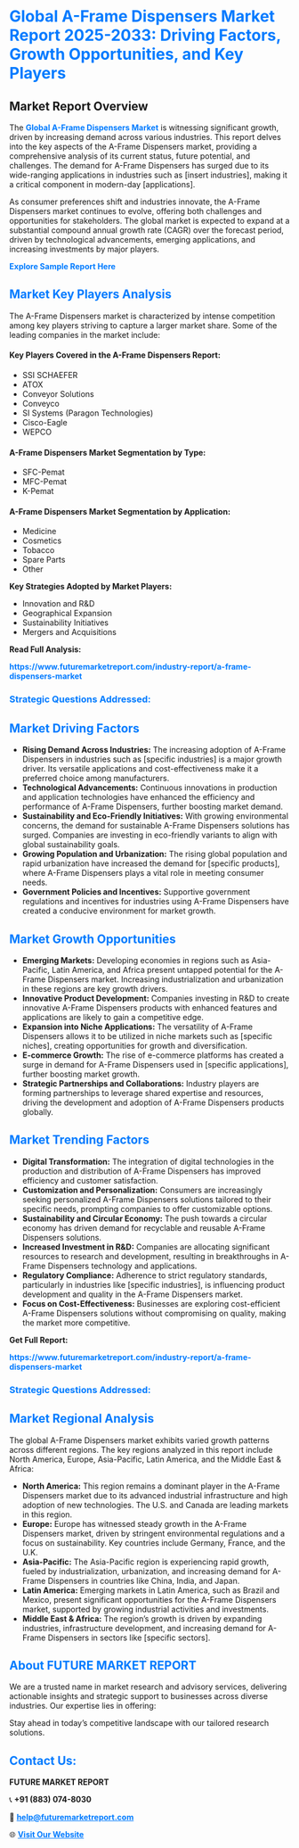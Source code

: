 <h1 style="color: #007BFF;">Global A-Frame Dispensers Market Report 2025-2033: Driving Factors, Growth Opportunities, and Key Players</h1>

<section id="overview">
<h2>Market Report Overview</h2>
<p>The <a href="https://www.futuremarketreport.com/industry-report/a-frame-dispensers-market" style="color: #007BFF; text-decoration: none;"><strong>Global A-Frame Dispensers Market</strong></a> is witnessing significant growth, driven by increasing demand across various industries. This report delves into the key aspects of the A-Frame Dispensers market, providing a comprehensive analysis of its current status, future potential, and challenges. The demand for A-Frame Dispensers has surged due to its wide-ranging applications in industries such as [insert industries], making it a critical component in modern-day [applications].</p>
<p>As consumer preferences shift and industries innovate, the A-Frame Dispensers market continues to evolve, offering both challenges and opportunities for stakeholders. The global market is expected to expand at a substantial compound annual growth rate (CAGR) over the forecast period, driven by technological advancements, emerging applications, and increasing investments by major players.</p>
</section>

<section id="overview">
<p><a href="https://www.futuremarketreport.com/request-sample/reportId=86634" style="color: #007BFF; text-decoration: none;"><strong>Explore Sample Report Here</strong></a></p>
</section>

<section id="key-players">
<h2 style="color: #007BFF;">Market Key Players Analysis</h2>
<p>The A-Frame Dispensers market is characterized by intense competition among key players striving to capture a larger market share. Some of the leading companies in the market include:</p>
<h4>Key Players Covered in the A-Frame Dispensers Report:</h4>
<ul><li>SSI SCHAEFER</li><li>ATOX</li><li>Conveyor Solutions</li><li>Conveyco</li><li>SI Systems (Paragon Technologies)</li><li>Cisco-Eagle</li><li>WEPCO</li></ul>
<h4>A-Frame Dispensers Market Segmentation by Type:</h4>
<ul><li>SFC-Pemat</li><li>MFC-Pemat</li><li>K-Pemat</li></ul>

<h4>A-Frame Dispensers Market Segmentation by Application:</h4>
<ul><li>Medicine</li><li>Cosmetics</li><li>Tobacco</li><li>Spare Parts</li><li>Other</li></ul>
<p><strong>Key Strategies Adopted by Market Players:</strong></p>
<ul>
<li>Innovation and R&D</li>
<li>Geographical Expansion</li>
<li>Sustainability Initiatives</li>
<li>Mergers and Acquisitions</li>
</ul>
</section>

<section>
<p><strong>Read Full Analysis: </strong></p><a href="https://www.futuremarketreport.com/industry-report/a-frame-dispensers-market" style="color: #007BFF; text-decoration: none;"><strong>https://www.futuremarketreport.com/industry-report/a-frame-dispensers-market</strong></a>
<h3 style="color: #007BFF;">Strategic Questions Addressed:</h3>
</section>

<section id="driving-factors">
<h2 style="color: #007BFF;">Market Driving Factors</h2>
<ul>
<li><strong>Rising Demand Across Industries:</strong> The increasing adoption of A-Frame Dispensers in industries such as [specific industries] is a major growth driver. Its versatile applications and cost-effectiveness make it a preferred choice among manufacturers.</li>
<li><strong>Technological Advancements:</strong> Continuous innovations in production and application technologies have enhanced the efficiency and performance of A-Frame Dispensers, further boosting market demand.</li>
<li><strong>Sustainability and Eco-Friendly Initiatives:</strong> With growing environmental concerns, the demand for sustainable A-Frame Dispensers solutions has surged. Companies are investing in eco-friendly variants to align with global sustainability goals.</li>
<li><strong>Growing Population and Urbanization:</strong> The rising global population and rapid urbanization have increased the demand for [specific products], where A-Frame Dispensers plays a vital role in meeting consumer needs.</li>
<li><strong>Government Policies and Incentives:</strong> Supportive government regulations and incentives for industries using A-Frame Dispensers have created a conducive environment for market growth.</li>
</ul>
</section>

<section id="growth-opportunities">
<h2 style="color: #007BFF;">Market Growth Opportunities</h2>
<ul>
<li><strong>Emerging Markets:</strong> Developing economies in regions such as Asia-Pacific, Latin America, and Africa present untapped potential for the A-Frame Dispensers market. Increasing industrialization and urbanization in these regions are key growth drivers.</li>
<li><strong>Innovative Product Development:</strong> Companies investing in R&D to create innovative A-Frame Dispensers products with enhanced features and applications are likely to gain a competitive edge.</li>
<li><strong>Expansion into Niche Applications:</strong> The versatility of A-Frame Dispensers allows it to be utilized in niche markets such as [specific niches], creating opportunities for growth and diversification.</li>
<li><strong>E-commerce Growth:</strong> The rise of e-commerce platforms has created a surge in demand for A-Frame Dispensers used in [specific applications], further boosting market growth.</li>
<li><strong>Strategic Partnerships and Collaborations:</strong> Industry players are forming partnerships to leverage shared expertise and resources, driving the development and adoption of A-Frame Dispensers products globally.</li>
</ul>
</section>

<section id="trending-factors">
<h2 style="color: #007BFF;">Market Trending Factors</h2>
<ul>
<li><strong>Digital Transformation:</strong> The integration of digital technologies in the production and distribution of A-Frame Dispensers has improved efficiency and customer satisfaction.</li>
<li><strong>Customization and Personalization:</strong> Consumers are increasingly seeking personalized A-Frame Dispensers solutions tailored to their specific needs, prompting companies to offer customizable options.</li>
<li><strong>Sustainability and Circular Economy:</strong> The push towards a circular economy has driven demand for recyclable and reusable A-Frame Dispensers solutions.</li>
<li><strong>Increased Investment in R&D:</strong> Companies are allocating significant resources to research and development, resulting in breakthroughs in A-Frame Dispensers technology and applications.</li>
<li><strong>Regulatory Compliance:</strong> Adherence to strict regulatory standards, particularly in industries like [specific industries], is influencing product development and quality in the A-Frame Dispensers market.</li>
<li><strong>Focus on Cost-Effectiveness:</strong> Businesses are exploring cost-efficient A-Frame Dispensers solutions without compromising on quality, making the market more competitive.</li>
</ul>
</section>

<section>
<p><strong>Get Full Report: </strong></p><a href="https://www.futuremarketreport.com/industry-report/a-frame-dispensers-market" style="color: #007BFF; text-decoration: none;"><strong>https://www.futuremarketreport.com/industry-report/a-frame-dispensers-market</strong></a>
<h3 style="color: #007BFF;">Strategic Questions Addressed:</h3>
</section>


<section id="regional-analysis">
<h2 style="color: #007BFF;">Market Regional Analysis</h2>
<p>The global A-Frame Dispensers market exhibits varied growth patterns across different regions. The key regions analyzed in this report include North America, Europe, Asia-Pacific, Latin America, and the Middle East & Africa:</p>
<ul>
<li><strong>North America:</strong> This region remains a dominant player in the A-Frame Dispensers market due to its advanced industrial infrastructure and high adoption of new technologies. The U.S. and Canada are leading markets in this region.</li>
<li><strong>Europe:</strong> Europe has witnessed steady growth in the A-Frame Dispensers market, driven by stringent environmental regulations and a focus on sustainability. Key countries include Germany, France, and the U.K.</li>
<li><strong>Asia-Pacific:</strong> The Asia-Pacific region is experiencing rapid growth, fueled by industrialization, urbanization, and increasing demand for A-Frame Dispensers in countries like China, India, and Japan.</li>
<li><strong>Latin America:</strong> Emerging markets in Latin America, such as Brazil and Mexico, present significant opportunities for the A-Frame Dispensers market, supported by growing industrial activities and investments.</li>
<li><strong>Middle East & Africa:</strong> The region’s growth is driven by expanding industries, infrastructure development, and increasing demand for A-Frame Dispensers in sectors like [specific sectors].</li>
</ul>
</section>

<footer>
<h2 style="color: #007BFF;">About FUTURE MARKET REPORT</h2>
<p>We are a trusted name in market research and advisory services, delivering actionable insights and strategic support to businesses across diverse industries. Our expertise lies in offering:</p>

<p>Stay ahead in today’s competitive landscape with our tailored research solutions.</p>

<h2 style="color: #007BFF;">Contact Us:</h2>
<p><strong>FUTURE MARKET REPORT</strong></p>
<p>📞 <strong>+91 (883) 074-8030</strong></p>
<p>📧 <strong><a href="mailto:help@futuremarketreport.com" style="color: #007BFF;">help@futuremarketreport.com</a></strong></p>
<p>🌐 <strong><a href="https://www.futuremarketreport.com/" style="color: #007BFF;">Visit Our Website</a></strong></p>
</footer>